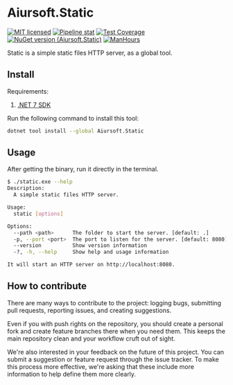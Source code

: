 # Aiursoft.Static

[![MIT licensed](https://img.shields.io/badge/license-MIT-blue.svg)](https://gitlab.aiursoft.cn/aiursoft/static/-/blob/master/LICENSE)
[![Pipeline stat](https://gitlab.aiursoft.cn/aiursoft/static/badges/master/pipeline.svg)](https://gitlab.aiursoft.cn/aiursoft/static/-/pipelines)
[![Test Coverage](https://gitlab.aiursoft.cn/aiursoft/static/badges/master/coverage.svg)](https://gitlab.aiursoft.cn/aiursoft/static/-/pipelines)
[![NuGet version (Aiursoft.Static)](https://img.shields.io/nuget/v/Aiursoft.Static.svg)](https://www.nuget.org/packages/Aiursoft.Static/)
[![ManHours](https://manhours.aiursoft.cn/r/gitlab.aiursoft.cn/aiursoft/Static.svg)](https://gitlab.aiursoft.cn/aiursoft/Static/-/commits/master?ref_type=heads)

Static is a simple static files HTTP server, as a global tool.

## Install

Requirements:

1. [.NET 7 SDK](http://dot.net/)

Run the following command to install this tool:

```bash
dotnet tool install --global Aiursoft.Static
```

## Usage

After getting the binary, run it directly in the terminal.

```bash
$ ./static.exe --help
Description:
  A simple static files HTTP server.

Usage:
  static [options]

Options:
  --path <path>      The folder to start the server. [default: .]
  -p, --port <port>  The port to listen for the server. [default: 8080]
  --version          Show version information
  -?, -h, --help     Show help and usage information

It will start an HTTP server on http://localhost:8080.
```

## How to contribute

There are many ways to contribute to the project: logging bugs, submitting pull requests, reporting issues, and creating suggestions.

Even if you with push rights on the repository, you should create a personal fork and create feature branches there when you need them. This keeps the main repository clean and your workflow cruft out of sight.

We're also interested in your feedback on the future of this project. You can submit a suggestion or feature request through the issue tracker. To make this process more effective, we're asking that these include more information to help define them more clearly.
